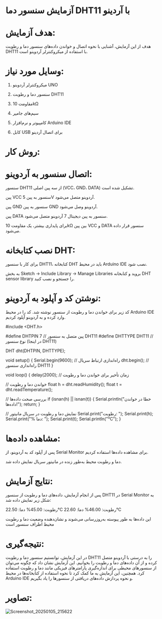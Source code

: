 # آزمایش سنسور دما DHT11 با آردینو

# هدف آزمایش:

هدف از این آزمایش، آشنایی با نحوه اتصال و خواندن داده‌های سنسور دما و رطوبت DHT11 با استفاده از میکروکنترلر آردوینو است.

# وسایل مورد نیاز:

1. میکروکنترلر آردوینو UNO


2. سنسور دما و رطوبت DHT11


3. مقاومت 10kΩ


4. سیم‌های جامپر


5. کامپیوتر و نرم‌افزار Arduino IDE


6. کابل USB برای اتصال آردینو

# روش کار:

# اتصال سنسور به آردوینو:

سنسور DHT11 از سه پین اصلی (VCC، GND، DATA) تشکیل شده است.

پین VCC سنسور به پین 5V آردوینو متصل می‌شود.

پین GND سنسور به پین GND آردوینو وصل می‌شود.

پین DATA سنسور به پین دیجیتال 7 آردوینو متصل می‌شود.

برای پایداری بیشتر، یک مقاومت 10kΩ بین پین VCC و DATA سنسور قرار داده می‌شود.



#  نصب کتابخانه DHT:

برای کار با سنسور DHT11، کتابخانه DHT باید در محیط Arduino IDE نصب شود.

به بخش Sketch → Include Library → Manage Libraries بروید و کتابخانه DHT sensor library را جستجو و نصب کنید.



#  نوشتن کد و آپلود به آردوینو:

کد زیر برای خواندن دما و رطوبت از سنسور نوشته شد. کد را در محیط Arduino IDE وارد کرده و به آردوینو آپلود کردیم.

#include <DHT.h>

#define DHTPIN 7       // پین متصل به سنسور DHT11
#define DHTTYPE DHT11  // نوع سنسور (در اینجا DHT11)

DHT dht(DHTPIN, DHTTYPE);

void setup() {
  Serial.begin(9600);  // راه‌اندازی ارتباط سریال
  dht.begin();         // راه‌اندازی سنسور DHT11
}

void loop() {
  delay(2000);  // زمان تأخیر برای خواندن دما و رطوبت

  // خواندن دما و رطوبت
  float h = dht.readHumidity();
  float t = dht.readTemperature();

  // بررسی صحت داده‌ها
  if (isnan(h) || isnan(t)) {
    Serial.println("خطا در خواندن داده‌ها!");
    return;
  }

  // نمایش دما و رطوبت در سریال مانیتور
  Serial.print("رطوبت: ");
  Serial.print(h);
  Serial.print("%  دما: ");
  Serial.print(t);
  Serial.println("°C");
}
# مشاهده داده‌ها:

پس از آپلود کد به آردوینو، از Serial Monitor برای مشاهده داده‌ها استفاده کردیم.

دما و رطوبت محیط به‌طور زنده در مانیتور سریال نمایش داده شد.

# نتایج آزمایش:

پس از انجام آزمایش، داده‌های دما و رطوبت از سنسور DHT11 در Serial Monitor به شکل زیر نمایش داده شد:

رطوبت: 45.00%  دما: 22.50°C
رطوبت: 46.00%  دما: 22.60°C

این داده‌ها به طور پیوسته به‌روزرسانی می‌شوند و نشان‌دهنده وضعیت دما و رطوبت محیط اطراف سنسور است

# نتیجه‌گیری:

در این آزمایش، توانستیم سنسور دما و رطوبت DHT11 را به درستی با آردوینو متصل کرده و از آن داده‌های دما و رطوبت را بخوانیم. این آزمایش نشان داد که چگونه می‌توان از سنسورهای محیطی برای اندازه‌گیری پارامترهای فیزیکی مانند دما و رطوبت استفاده کرد. همچنین، این آزمایش به ما کمک کرد تا نحوه استفاده از کتابخانه‌ها در محیط Arduino IDE و نحوه پردازش داده‌های دریافتی از سنسورها را یاد بگیریم.

# تصاویر:

![Screenshot_20250105_215622](https://github.com/user-attachments/assets/0d3372b8-45c2-4fba-a749-68ad6511a9b1)
